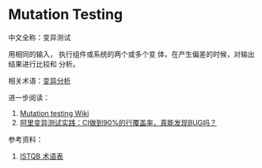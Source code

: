 
# Mutation Testing

中文全称：变异测试

用相同的输入， 执行组件或系统的两个或多个变
体，在产生偏差的时候，对输出结果进行比较和
分析。

相关术语：[变异分析](m/Mutation_Analysis.md)

进一步阅读：

1. [Mutation testing Wiki](https://en.wikipedia.org/wiki/Mutation_testing)
1. [阿里变异测试实践：CI做到90%的行覆盖率，真能发现BUG吗？](https://mp.weixin.qq.com/s/XdBlsBd_3knAr2-fmAVy_g)

参考资料：

1. [ISTQB 术语表](https://www.cstqb.cn/ISTQB%C2%AE%E6%9C%AF%E8%AF%AD%E8%A1%A8.html)
